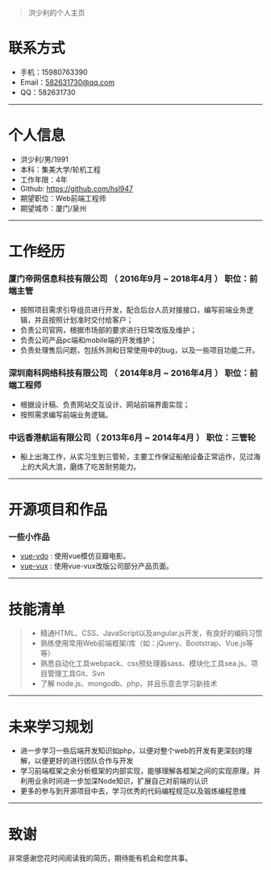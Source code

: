 
> 洪少利的个人主页  

  
# 联系方式

- 手机：15980763390
- Email：582631730@qq.com
- QQ：582631730

---
# 个人信息

 - 洪少利/男/1991
 - 本科：集美大学/轮机工程 
 - 工作年限：4年
 - Github: https://github.com/hsl947
 - 期望职位：Web前端工程师
 - 期望城市：厦门/泉州

---

# 工作经历


### 厦门帝网信息科技有限公司 （ 2016年9月 ~ 2018年4月 ） 职位：前端主管

 - 按照项目需求引导组员进行开发，配合后台人员对接接口，编写前端业务逻辑，并且按照计划准时交付给客户；
 - 负责公司官网，根据市场部的要求进行日常改版及维护；
 - 负责公司产品pc端和mobile端的开发维护；
 - 负责处理售后问题，包括外测和日常使用中的bug，以及一些项目功能二开。

### 深圳南科网络科技有限公司 （ 2014年8月 ~ 2016年4月 ） 职位：前端工程师

 - 根据设计稿、负责网站交互设计、网站前端界面实现；
 - 按照需求编写前端业务逻辑。

 
### 中远香港航运有限公司（ 2013年6月 ~ 2014年4月 ） 职位：三管轮 

- 船上出海工作，从实习生到三管轮，主要工作保证船舶设备正常运作，见过海上的大风大浪，磨炼了吃苦耐劳能力。

---

# 开源项目和作品

### 一些小作品
 - [vue-vdo](https://hsl947.github.io/vue-vdo/index.html) : 使用vue模仿豆瓣电影。
 - [vue-vux](https://hsl947.github.io/vue-vux-ui/dist/index.html) : 使用vue-vux改版公司部分产品页面。
 ---

# 技能清单

> - 精通HTML、CSS、JavaScript以及angular.js开发，有良好的编码习惯
> - 熟练使用常用Web前端框架/库（如：jQuery、Bootstrap、Vue.js等等）
> - 熟悉自动化工具webpack、css预处理器sass、模块化工具sea.js、项目管理工具Git、Svn
> - 了解 node.js、mongodb、php，并且乐意去学习新技术

---

# 未来学习规划

- 进一步学习一些后端开发知识如php，以便对整个web的开发有更深刻的理解，以便更好的进行团队合作与开发
- 学习前端框架之余分析框架的内部实现，能够理解各框架之间的实现原理，并利用业余时间进一步加深Node知识，扩展自己对前端的认识
- 更多的参与到开源项目中去，学习优秀的代码编程规范以及锻炼编程思维


---

# 致谢
非常感谢您花时间阅读我的简历，期待能有机会和您共事。




